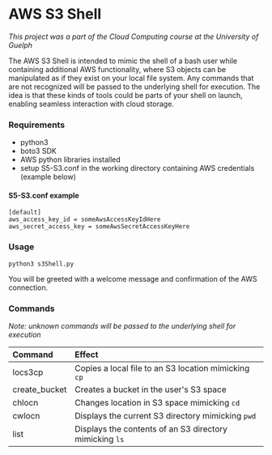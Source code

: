 # AWS S3 Shell 

*This project was a part of the Cloud Computing course at the University of Guelph*

The AWS S3 Shell is intended to mimic the shell of a bash user while containing additional AWS functionality, where S3 objects can be manipulated as if they exist on your local file system. Any commands that are not recognized will be passed to the underlying shell for execution. The idea is that these kinds of tools could be parts of your shell on launch, enabling seamless interaction with cloud storage.

### Requirements

* python3
* boto3 SDK
* AWS python libraries installed
* setup S5-S3.conf in the working directory containing AWS credentials (example below)

#### S5-S3.conf example

```
[default]
aws_access_key_id = someAwsAccessKeyIdHere
aws_secret_access_key = someAwsSecretAccessKeyHere
```

### Usage

`python3 s3Shell.py`

You will be greeted with a welcome message and confirmation of the AWS connection.

### Commands 

*Note: unknown commands will be passed to the underlying shell for execution*

| Command       | Effect        |
|:------------- |:--------------|
| locs3cp       | Copies a local file to an S3 location mimicking `cp`    |
| create_bucket | Creates a bucket in the user's S3 space                 |
| chlocn        | Changes location in S3 space mimicking `cd`             |
| cwlocn        | Displays the current S3 directory mimicking `pwd`       |
| list          | Displays the contents of an S3 directory mimicking `ls` |

